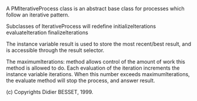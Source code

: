A PMIterativeProcess class is an abstract base class for processes which follow an iterative pattern. 

Subclasses of IterativeProcess will redefine
	initializeIterations
	evaluateIteration
	finalizeIterations

The instance variable result is used to store the most recent/best result, and is accessible through the result selector.

The maximumIterations: method allows control of the amount of work this method is allowed to do. Each evaluation of the iteration increments the instance variable iterations. When this number exceeds maximumIterations, the evaluate method will stop the process, and answer result.

(c) Copyrights Didier BESSET, 1999.